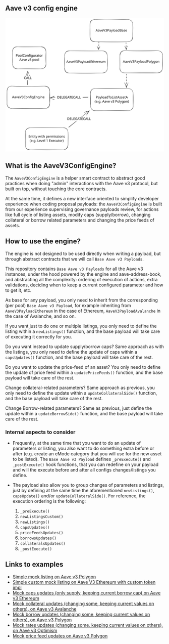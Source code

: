 ## Aave v3 config engine

![Alt text](/resources/configs-engine.svg)

## What is the AaveV3ConfigEngine?

The `AaveV3ConfigEngine` is a helper smart contract to abstract good practices when doing "admin" interactions with the Aave v3 protocol, but built on top, without touching the core contracts.

At the same time, it defines a new interface oriented to simplify developer experience when coding proposal payloads: the `AaveV3ConfigEngine` is built from our experience supervising governance payloads review, for actions like full cycle of listing assets, modify caps (supply/borrow), changing collateral or borrow related parameters and changing the price feeds of assets.

## How to use the engine?

The engine is not designed to be used directly when writing a payload, but through abstract contracts that we will call `Base Aave v3 Payloads`.

This repository contains `Base Aave v3 Payloads` for all the Aave v3 instances, under the hood powered by the engine and aave-address-book, and abstracting all the complexity: ordering of execution of actions, extra validations, deciding when to keep a current configured parameter and how to get it, etc.

As base for any payload, you only need to inherit from the corresponding (per pool) `Base Aave v3 Payload`, for example inheriting from `AaveV3PayloadEthereum` in the case of Ethereum, `AaveV3PayloadAvalanche` in the case of Avalanche, and so on.

If you want just to do one or multiple listings, you only need to define the listing within a `newListings()` function, and the base payload will take care of executing it correctly for you.

Do you want instead to update supply/borrow caps? Same approach as with the listings, you only need to define the update of caps within a `capsUpdates()` function, and the base payload will take care of the rest.

Do you want to update the price-feed of an asset? You only need to define the update of price feed within a `updatePriceFeeds()` function, and the base payload will take care of the rest.

Change collateral-related parameters? Same approach as previous, you only need to define the update within a `updateCollateralSide()` function, and the base payload will take care of the rest.

Change Borrow-related parameters? Same as previous, just define the update within a `updateBorrowSide()` function, and the base payload will take care of the rest.

### Internal aspects to consider

- Frequently, at the same time that you want to do an update of parameters or listing, you also want to do something extra before or after (e.g. create an eMode category that you will use for the new asset to be listed).
The `Base Aave v3 Payload` defines `_preExecute()` and `_postExecute()` hook functions, that you can redefine on your payload and will the execute before and after all configs changes/listings you define.

- The payload also allow you to group changes of parameters and listings, just by defining at the same time the aforementioned `newListings()`, `capsUpdate()` and/or `updateCollateralSide()`. For reference, the execution ordering is the following:
  1. `_preExecute()`
  2. `newListingsCustom()`
  3. `newListings()`
  4. `capsUpdates()`
  5. `priceFeedsUpdates()`
  6. `borrowsUpdates()`
  7. `collateralsUpdates()`
  8. `_postExecute()`

## Links to examples
- [Simple mock listing on Aave v3 Polygon](../test/mocks/AaveV3PolygonMockListing.sol)
- [Simple custom mock listing on Aave V3 Ethereum with custom token impl](../test/mocks/AaveV3EthereumMockCustomListing.sol)
- [Mock caps updates (only supply, keeping current borrow cap) on Aave v3 Ethereum](../test/mocks/AaveV3EthereumMockCapUpdate.sol)
- [Mock collateral updates (changing some, keeping current values on others), on Aave v3 Avalanche](../test/mocks/AaveV3AvalancheCollateralUpdate.sol)
- [Mock borrow updates (changing some, keeping current values on others), on Aave v3 Polygon](../test/mocks/AaveV3PolygonBorrowUpdate.sol)
- [Mock rates updates (changing some, keeping current values on others), on Aave v3 Optimism](../test/mocks/AaveV3OptimismMockRatesUpdate.sol)
- [Mock price feed updates on Aave v3 Polygon](../test/mocks/AaveV3PolygonPriceFeedUpdate.sol)
